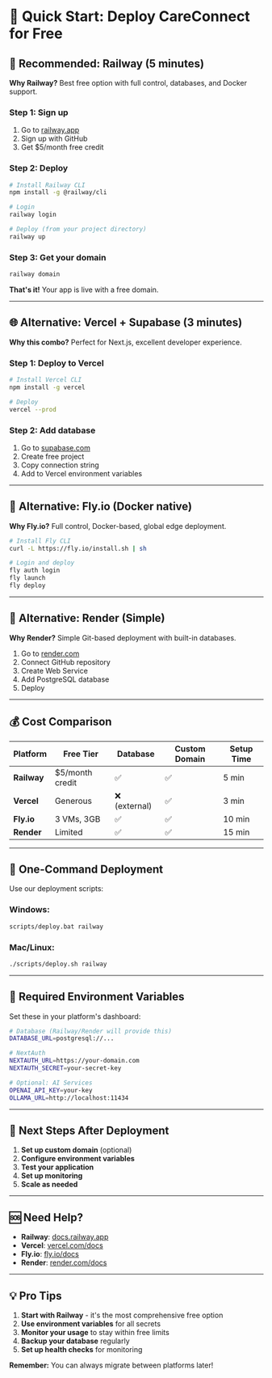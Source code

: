 # 🚀 Quick Start: Deploy CareConnect for Free

## 🎯 **Recommended: Railway (5 minutes)**

**Why Railway?** Best free option with full control, databases, and Docker support.

### Step 1: Sign up
1. Go to [railway.app](https://railway.app)
2. Sign up with GitHub
3. Get $5/month free credit

### Step 2: Deploy
```bash
# Install Railway CLI
npm install -g @railway/cli

# Login
railway login

# Deploy (from your project directory)
railway up
```

### Step 3: Get your domain
```bash
railway domain
```

**That's it!** Your app is live with a free domain.

---

## 🌐 **Alternative: Vercel + Supabase (3 minutes)**

**Why this combo?** Perfect for Next.js, excellent developer experience.

### Step 1: Deploy to Vercel
```bash
# Install Vercel CLI
npm install -g vercel

# Deploy
vercel --prod
```

### Step 2: Add database
1. Go to [supabase.com](https://supabase.com)
2. Create free project
3. Copy connection string
4. Add to Vercel environment variables

---

## 🐳 **Alternative: Fly.io (Docker native)**

**Why Fly.io?** Full control, Docker-based, global edge deployment.

```bash
# Install Fly CLI
curl -L https://fly.io/install.sh | sh

# Login and deploy
fly auth login
fly launch
fly deploy
```

---

## 🎨 **Alternative: Render (Simple)**

**Why Render?** Simple Git-based deployment with built-in databases.

1. Go to [render.com](https://render.com)
2. Connect GitHub repository
3. Create Web Service
4. Add PostgreSQL database
5. Deploy

---

## 💰 **Cost Comparison**

| Platform | Free Tier | Database | Custom Domain | Setup Time |
|----------|-----------|----------|---------------|------------|
| **Railway** | $5/month credit | ✅ | ✅ | 5 min |
| **Vercel** | Generous | ❌ (external) | ✅ | 3 min |
| **Fly.io** | 3 VMs, 3GB | ✅ | ✅ | 10 min |
| **Render** | Limited | ✅ | ✅ | 15 min |

---

## 🚀 **One-Command Deployment**

Use our deployment scripts:

### Windows:
```bash
scripts/deploy.bat railway
```

### Mac/Linux:
```bash
./scripts/deploy.sh railway
```

---

## 🔧 **Required Environment Variables**

Set these in your platform's dashboard:

```bash
# Database (Railway/Render will provide this)
DATABASE_URL=postgresql://...

# NextAuth
NEXTAUTH_URL=https://your-domain.com
NEXTAUTH_SECRET=your-secret-key

# Optional: AI Services
OPENAI_API_KEY=your-key
OLLAMA_URL=http://localhost:11434
```

---

## 🎉 **Next Steps After Deployment**

1. **Set up custom domain** (optional)
2. **Configure environment variables**
3. **Test your application**
4. **Set up monitoring**
5. **Scale as needed**

---

## 🆘 **Need Help?**

- **Railway**: [docs.railway.app](https://docs.railway.app)
- **Vercel**: [vercel.com/docs](https://vercel.com/docs)
- **Fly.io**: [fly.io/docs](https://fly.io/docs)
- **Render**: [render.com/docs](https://render.com/docs)

---

## 💡 **Pro Tips**

1. **Start with Railway** - it's the most comprehensive free option
2. **Use environment variables** for all secrets
3. **Monitor your usage** to stay within free limits
4. **Backup your database** regularly
5. **Set up health checks** for monitoring

**Remember:** You can always migrate between platforms later!

